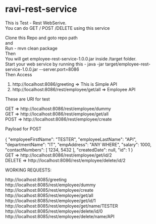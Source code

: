 # ravi-rest-service

<p>
This is Test - Rest WebSerive.<BR>
You can do GET / POST /DELETE using this service<BR>

Clone this Repo and goto repo path<BR>
and <BR>
Run - mvn clean package<BR>
Then<BR>
You will get employee-rest-service-1.0.0.jar inside /target folder.<BR>
Start your web service by running this - java -jar target/employee-rest-service-1.0.0.jar --server.port=8086<BR>
Then Access 
1. http://localhost:8086/greeting => This is Simple API<BR>
2. http://localhost:8086/rest/employee/get/all => Employee API<BR>

These are URI for test<BR>

GET =>  http://localhost:8086/rest/employee/dummy<BR>
GET =>  http://localhost:8086/rest/employee/get/all<BR>
POST =>  http://localhost:8086/rest/employee/create<BR>

Payload for POST<BR>
<BR>
{
    "employeeFirstName": "TESTER",
    "employeeLastName": "API",
    "departmentName": "IT",
    "empAddress": "ANY WHERE",
    "salary": 1000,
    "contactNumbers": [
        1234,
        5432
    ],
    "createdDate": null,
    "id": 1
}
<BR>
GET =>  http://localhost:8086/rest/employee/get/id/2<BR>
DELETE =>  http://localhost:8086/rest/employee/delete/id/2<BR>
</p>


WORKING REQUESTS:
<P>
    
http://localhost:8085/greeting <BR>
http://localhost:8085/rest/employee/dummy<BR>
http://localhost:8085/rest/employee/create<BR>
http://localhost:8085/rest/employee/get/all<BR>
http://localhost:8085/rest/employee/get/id/1<BR>
http://localhost:8085/rest/employee/get/name/TESTER<BR>
http://localhost:8085/rest/employee/delete/id/0<BR>
http://localhost:8085/rest/employee/delete/name/API

</P>
